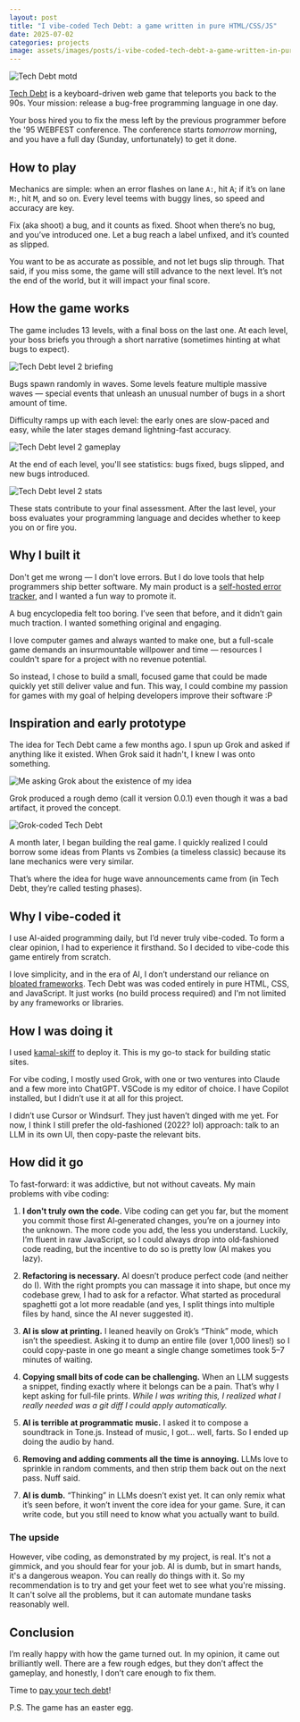 ```yaml
---
layout: post
title: "I vibe-coded Tech Debt: a game written in pure HTML/CSS/JS"
date: 2025-07-02
categories: projects
image: assets/images/posts/i-vibe-coded-tech-debt-a-game-written-in-pure-html-css-js/01.png
---
```


![Tech Debt motd](/assets/images/posts/i-vibe-coded-tech-debt-a-game-written-in-pure-html-css-js/01.png)

<a href="https://techdebtgame.com" target="_blank">Tech Debt</a> is a
keyboard-driven web game that teleports you back to the 90s. Your mission:
release a bug-free programming language in one day.

Your boss hired you to fix the mess left by the previous programmer before the
'95 WEBFEST conference. The conference starts _tomorrow_ morning, and you have a
full day (Sunday, unfortunately) to get it done.

## How to play

Mechanics are simple: when an error flashes on lane `A:`, hit <kbd>A</kbd>; if
it’s on lane `M:`, hit <kbd>M</kbd>, and so on. Every level teems with buggy
lines, so speed and accuracy are key.

Fix (aka shoot) a bug, and it counts as fixed. Shoot when there’s no bug, and
you’ve introduced one. Let a bug reach a label unfixed, and it’s counted as
slipped.

You want to be as accurate as possible, and not let bugs slip through. That
said, if you miss some, the game will still advance to the next level. It’s not
the end of the world, but it will impact your final score.

## How the game works

The game includes 13 levels, with a final boss on the last one. At each level,
your boss briefs you through a short narrative (sometimes hinting at what bugs to
expect).

![Tech Debt level 2 briefing](/assets/images/posts/i-vibe-coded-tech-debt-a-game-written-in-pure-html-css-js/02.webp)

Bugs spawn randomly in waves. Some levels feature multiple massive waves —
special events that unleash an unusual number of bugs in a short amount of time.

Difficulty ramps up with each level: the early ones are slow-paced and easy,
while the later stages demand lightning-fast accuracy.

![Tech Debt level 2 gameplay](/assets/images/posts/i-vibe-coded-tech-debt-a-game-written-in-pure-html-css-js/03.webp)

At the end of each level, you'll see statistics: bugs fixed, bugs slipped, and
new bugs introduced.

![Tech Debt level 2 stats](/assets/images/posts/i-vibe-coded-tech-debt-a-game-written-in-pure-html-css-js/04.webp)

These stats contribute to your final assessment. After the last level, your boss
evaluates your programming language and decides whether to keep you on or fire
you.

## Why I built it

Don't get me wrong — I don't love errors. But I do love tools that help
programmers ship better software. My main product is a
<a href="https://telebugs.com">self-hosted error tracker</a>, and I wanted a fun
way to promote it.

A bug encyclopedia felt too boring. I’ve seen that before, and it didn’t gain
much traction. I wanted something original and engaging.

I love computer games and always wanted to make one, but a full-scale game
demands an insurmountable willpower and time — resources I couldn't spare for a
project with no revenue potential.

So instead, I chose to build a small, focused game that could be made quickly
yet still deliver value and fun. This way, I could combine my passion for games
with my goal of helping developers improve their software :P

## Inspiration and early prototype

The idea for Tech Debt came a few months ago. I spun up Grok and asked if
anything like it existed. When Grok said it hadn't, I knew I was onto something.

![Me asking Grok about the existence of my idea](/assets/images/posts/i-vibe-coded-tech-debt-a-game-written-in-pure-html-css-js/05.webp)

Grok produced a rough demo (call it version 0.0.1) even though it was a bad
artifact, it proved the concept.

![Grok-coded Tech Debt](/assets/images/posts/i-vibe-coded-tech-debt-a-game-written-in-pure-html-css-js/06.webp)

A month later, I began building the real game. I quickly realized I could borrow
some ideas from Plants vs Zombies (a timeless classic) because its lane
mechanics were very similar.

That’s where the idea for huge wave announcements came from (in Tech Debt,
they’re called testing phases).

## Why I vibe-coded it

I use AI-aided programming daily, but I’d never truly vibe-coded. To form a
clear opinion, I had to experience it firsthand. So I decided to vibe-code this
game entirely from scratch.

I love simplicity, and in the era of AI, I don’t understand our reliance on <a
href="https://justfuckingusehtml.com">bloated frameworks</a>. Tech Debt was was
coded entirely in pure HTML, CSS, and JavaScript. It just works (no build
process required) and I'm not limited by any frameworks or libraries.

## How I was doing it

I used [kamal-skiff](https://github.com/basecamp/kamal-skiff) to deploy it. This
is my go-to stack for building static sites.

For vibe coding, I mostly used Grok, with one or two ventures into Claude and a
few more into ChatGPT. VSCode is my editor of choice. I have Copilot installed,
but I didn’t use it at all for this project.

I didn’t use Cursor or Windsurf. They just haven’t dinged with me yet. For now,
I think I still prefer the old-fashioned (2022? lol) approach: talk to an LLM in
its own UI, then copy-paste the relevant bits.

## How did it go

To fast-forward: it was addictive, but not without caveats. My main problems
with vibe coding:

1. **I don't truly own the code.** Vibe coding can get you far, but the moment
   you commit those first AI‑generated changes, you’re on a journey into the
   unknown. The more code you add, the less you understand. Luckily, I’m fluent
   in raw JavaScript, so I could always drop into old‑fashioned code reading,
   but the incentive to do so is pretty low (AI makes you lazy).

2. **Refactoring is necessary.** AI doesn’t produce perfect code (and neither do
   I). With the right prompts you can massage it into shape, but once my
   codebase grew, I had to ask for a refactor. What started as procedural
   spaghetti got a lot more readable (and yes, I split things into multiple files
   by hand, since the AI never suggested it).

3. **AI is slow at printing.** I leaned heavily on Grok’s “Think” mode, which
   isn’t the speediest. Asking it to dump an entire file (over 1,000 lines!) so
   I could copy‑paste in one go meant a single change sometimes took 5–7 minutes
   of waiting.

4. **Copying small bits of code can be challenging.** When an LLM suggests a
   snippet, finding exactly where it belongs can be a pain. That’s why I kept
   asking for full‑file prints. _While I was writing this, I realized what I
   really needed was a git diff I could apply automatically._

5. **AI is terrible at programmatic music.** I asked it to compose a soundtrack
   in Tone.js. Instead of music, I got… well, farts. So I ended up doing the
   audio by hand.

6. **Removing and adding comments all the time is annoying.** LLMs love to
   sprinkle in random comments, and then strip them back out on the next pass.
   Nuff said.

7. **AI is dumb.** “Thinking” in LLMs doesn’t exist yet. It can only remix what
   it’s seen before, it won’t invent the core idea for your game. Sure, it can
   write code, but you still need to know what you actually want to build.

### The upside

However, vibe coding, as demonstrated by my project, is real. It's not a
gimmick, and you should fear for your job. AI is dumb, but in smart hands, it's
a dangerous weapon. You can really do things with it. So my recommendation is to
try and get your feet wet to see what you're missing. It can't solve all the
problems, but it can automate mundane tasks reasonably well.

## Conclusion

I’m really happy with how the game turned out. In my opinion, it came out
brilliantly well. There are a few rough edges, but they don’t affect the
gameplay, and honestly, I don’t care enough to fix them.

Time to <a href="https://techdebtgame.com">pay your tech debt</a>!

P.S. The game has an easter egg.
